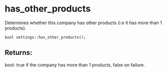 # has_other_products
Determines whether this company has other products (i.e it has more than 1 products).

`bool settings::has_other_products();`

## Returns:
bool: true if the company has more than 1 products, false on failure.
